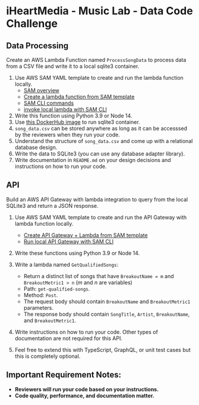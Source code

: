  # iHeartMedia - Music Lab - Data Code Challenge

## Data Processing
Create an AWS Lambda Function named `ProcessSongData` to process data from a CSV file and write it to a local sqlite3 container.
1. Use AWS SAM YAML template to create and run the lambda function locally.
    - [SAM overview](https://docs.aws.amazon.com/serverless-application-model/latest/developerguide/what-is-sam.html)
    - [Create a lambda function from SAM template](https://docs.aws.amazon.com/serverless-application-model/latest/developerguide/sam-resource-function.html)
    - [SAM CLI commands](https://docs.aws.amazon.com/serverless-application-model/latest/developerguide/serverless-sam-cli-command-reference.html)
    - [invoke local lambda with SAM CLI](https://docs.aws.amazon.com/serverless-application-model/latest/developerguide/sam-cli-command-reference-sam-local-invoke.html)
2. Write this function using Python 3.9 or Node 14.
3. Use [this DockerHub image](https://hub.docker.com/r/keinos/sqlite3) to run sqlite3 container.
4. `song_data.csv` can be stored anywhere as long as it can be accesssed by the reviewers when they run your code.
5. Understand the structure of `song_data.csv` and come up with a relational database design.
6. Write the data to SQLite3 (you can use any database adapter library).
7. Write documentation in `README.md` on your design decisions and instructions on how to run your code.

## API
Build an AWS API Gateway with lambda integration to query from the local SQLite3 and return a JSON response.
1. Use AWS SAM YAML template to create and run the API Gateway with lambda function locally.
    - [Create API Gateway + Lambda from SAM template](https://docs.aws.amazon.com/lambda/latest/dg/services-apigateway-template.html)
    - [Run local API Gateway with SAM CLI](https://docs.aws.amazon.com/serverless-application-model/latest/developerguide/sam-cli-command-reference-sam-local-start-api.html)

2. Write these functions using Python 3.9 or Node 14.
3. Write a lambda named `GetQualifiedSongs`:
    - Return a distinct list of songs that have `BreakoutName = m` and `BreakoutMetric1 > n` (*m* and *n* are variables)
    - Path: `get-qualified-songs`.
    - Method: `Post`.
    - The request body should contain `BreakoutName` and `BreakoutMetric1` parameters.
    - The response body should contain `SongTitle`, `Artist`, `BreakoutName`, and `BreakoutMetric1`.
4. Write instructions on how to run your code. Other types of documentation are not required for this API.
5. Feel free to extend this with TypeScript, GraphQL, or unit test cases but this is completely optional.

## Important Requirement Notes:
- **Reviewers will run your code based on your instructions.**
- **Code quality, performance, and documentation matter.**